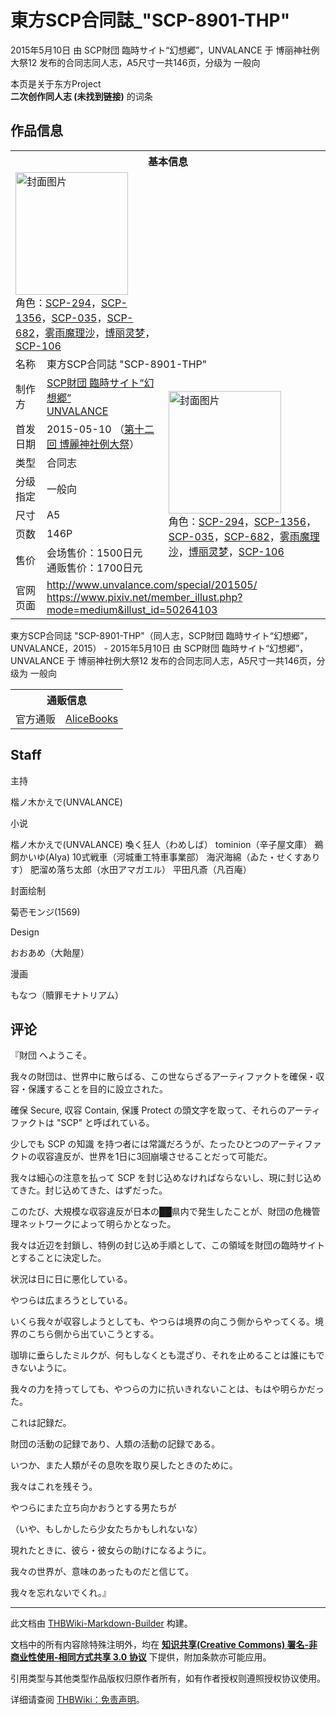 # 東方SCP合同誌_"SCP-8901-THP"

<!-- source html: G:\repos\THBWiki-Markdown-Builder\THBWikiMarkdown\Temp\main\d\d7\ns0%3A%E6%9D%B1%E6%96%B9SCP%E5%90%88%E5%90%8C%E8%AA%8C_%22SCP-8901-THP%22.html -->

2015年5月10日 由 SCP財団 臨時サイト“幻想郷”，UNVALANCE 于 博丽神社例大祭12 发布的合同志同人志，A5尺寸一共146页，分级为 一般向

本页是关于东方Project  
 **二次创作同人志 (未找到链接)** 的词条
## 作品信息

<table><tbody><tr><th colspan="3">基本信息</th></tr><tr><td class="cover-artwork-mobile" colspan="2"><a href="./文件-東方SCP合同誌_-SCP-8901-THP-封面.jpg.md" class="image" title="封面图片"><img alt="封面图片" src="https://upload.thwiki.cc/thumb/3/30/%E6%9D%B1%E6%96%B9SCP%E5%90%88%E5%90%8C%E8%AA%8C_%22SCP-8901-THP%22%E5%B0%81%E9%9D%A2.jpg/180px-%E6%9D%B1%E6%96%B9SCP%E5%90%88%E5%90%8C%E8%AA%8C_%22SCP-8901-THP%22%E5%B0%81%E9%9D%A2.jpg" decoding="async" loading="lazy" width="180" height="196" srcset="https://upload.thwiki.cc/thumb/3/30/%E6%9D%B1%E6%96%B9SCP%E5%90%88%E5%90%8C%E8%AA%8C_%22SCP-8901-THP%22%E5%B0%81%E9%9D%A2.jpg/270px-%E6%9D%B1%E6%96%B9SCP%E5%90%88%E5%90%8C%E8%AA%8C_%22SCP-8901-THP%22%E5%B0%81%E9%9D%A2.jpg 1.5x, https://upload.thwiki.cc/thumb/3/30/%E6%9D%B1%E6%96%B9SCP%E5%90%88%E5%90%8C%E8%AA%8C_%22SCP-8901-THP%22%E5%B0%81%E9%9D%A2.jpg/360px-%E6%9D%B1%E6%96%B9SCP%E5%90%88%E5%90%8C%E8%AA%8C_%22SCP-8901-THP%22%E5%B0%81%E9%9D%A2.jpg 2x" data-file-width="735" data-file-height="800"></a><div class="cover-char">角色：<a href="/index.php?title=SCP-294&amp;action=edit&amp;redlink=1" class="new" title="SCP-294（页面不存在）">SCP-294</a>，<a href="/index.php?title=SCP-1356&amp;action=edit&amp;redlink=1" class="new" title="SCP-1356（页面不存在）">SCP-1356</a>，<a href="/index.php?title=SCP-035&amp;action=edit&amp;redlink=1" class="new" title="SCP-035（页面不存在）">SCP-035</a>，<a href="/index.php?title=SCP-682&amp;action=edit&amp;redlink=1" class="new" title="SCP-682（页面不存在）">SCP-682</a>，<a href="./雾雨魔理沙.md" title="雾雨魔理沙">雾雨魔理沙</a>，<a href="./博丽灵梦.md" title="博丽灵梦">博丽灵梦</a>，<a href="/index.php?title=SCP-106&amp;action=edit&amp;redlink=1" class="new" title="SCP-106（页面不存在）">SCP-106</a></div></td>
</tr><tr><td class="label">名称</td><td colspan="2"> 東方SCP合同誌 &#34;SCP-8901-THP&#34; </td></tr><tr><td class="label">制作方</td><td><a href="/index.php?title=SCP%E8%B2%A1%E5%9B%A3_%E8%87%A8%E6%99%82%E3%82%B5%E3%82%A4%E3%83%88%E2%80%9C%E5%B9%BB%E6%83%B3%E9%83%B7%E2%80%9D&amp;action=edit&amp;redlink=1" class="new" title="SCP財団 臨時サイト“幻想郷”（页面不存在）">SCP財団 臨時サイト“幻想郷”</a><br><a href="./UNVALANCE.md" title="UNVALANCE">UNVALANCE</a></td><td class="cover-artwork" rowspan="7" style="min-width:196px;"><a href="./文件-東方SCP合同誌_-SCP-8901-THP-封面.jpg.md" class="image" title="封面图片"><img alt="封面图片" src="https://upload.thwiki.cc/thumb/3/30/%E6%9D%B1%E6%96%B9SCP%E5%90%88%E5%90%8C%E8%AA%8C_%22SCP-8901-THP%22%E5%B0%81%E9%9D%A2.jpg/180px-%E6%9D%B1%E6%96%B9SCP%E5%90%88%E5%90%8C%E8%AA%8C_%22SCP-8901-THP%22%E5%B0%81%E9%9D%A2.jpg" decoding="async" loading="lazy" width="180" height="196" srcset="https://upload.thwiki.cc/thumb/3/30/%E6%9D%B1%E6%96%B9SCP%E5%90%88%E5%90%8C%E8%AA%8C_%22SCP-8901-THP%22%E5%B0%81%E9%9D%A2.jpg/270px-%E6%9D%B1%E6%96%B9SCP%E5%90%88%E5%90%8C%E8%AA%8C_%22SCP-8901-THP%22%E5%B0%81%E9%9D%A2.jpg 1.5x, https://upload.thwiki.cc/thumb/3/30/%E6%9D%B1%E6%96%B9SCP%E5%90%88%E5%90%8C%E8%AA%8C_%22SCP-8901-THP%22%E5%B0%81%E9%9D%A2.jpg/360px-%E6%9D%B1%E6%96%B9SCP%E5%90%88%E5%90%8C%E8%AA%8C_%22SCP-8901-THP%22%E5%B0%81%E9%9D%A2.jpg 2x" data-file-width="735" data-file-height="800"></a><div class="cover-char">角色：<a href="/index.php?title=SCP-294&amp;action=edit&amp;redlink=1" class="new" title="SCP-294（页面不存在）">SCP-294</a>，<a href="/index.php?title=SCP-1356&amp;action=edit&amp;redlink=1" class="new" title="SCP-1356（页面不存在）">SCP-1356</a>，<a href="/index.php?title=SCP-035&amp;action=edit&amp;redlink=1" class="new" title="SCP-035（页面不存在）">SCP-035</a>，<a href="/index.php?title=SCP-682&amp;action=edit&amp;redlink=1" class="new" title="SCP-682（页面不存在）">SCP-682</a>，<a href="./雾雨魔理沙.md" title="雾雨魔理沙">雾雨魔理沙</a>，<a href="./博丽灵梦.md" title="博丽灵梦">博丽灵梦</a>，<a href="/index.php?title=SCP-106&amp;action=edit&amp;redlink=1" class="new" title="SCP-106（页面不存在）">SCP-106</a></div></td>
</tr><tr><td class="label">首发日期</td><td>2015-05-10&#160;（<a href="/展会作品列表?e=%E5%8D%9A%E4%B8%BD%E7%A5%9E%E7%A4%BE%E4%BE%8B%E5%A4%A7%E7%A5%AD%2312">第十二回 博麗神社例大祭</a>）</td></tr><tr><td class="label">类型</td><td>合同志</td></tr><tr><td class="label">分级指定</td><td>一般向</td></tr><tr><td class="label">尺寸</td><td>A5</td></tr><tr><td class="label">页数</td><td>146P</td></tr><tr><td class="label">售价</td><td>会场售价：1500日元<br>通贩售价：1700日元</td></tr>
<tr><td class="label">官网页面</td><td colspan="2"><a rel="nofollow" class="external free" href="http://www.unvalance.com/special/201505/">http://www.unvalance.com/special/201505/</a><br><a rel="nofollow" class="external free" href="https://www.pixiv.net/member_illust.php?mode=medium&amp;illust_id=50264103">https://www.pixiv.net/member_illust.php?mode=medium&amp;illust_id=50264103</a></td></tr></tbody></table>

東方SCP合同誌 "SCP-8901-THP"（同人志，SCP財団 臨時サイト“幻想郷”，UNVALANCE，2015） - 2015年5月10日 由 SCP財団 臨時サイト“幻想郷”，UNVALANCE 于 博丽神社例大祭12 发布的合同志同人志，A5尺寸一共146页，分级为 一般向

<table><tbody><tr><th colspan="3">通贩信息</th></tr><tr><td class="label">官方通贩</td><td colspan="2"><a rel="nofollow" class="external text" href="http://alice-books.com/item/show/4035-1">AliceBooks</a></td></tr></tbody></table>


## Staff
主持

楷ノ木かえで(UNVALANCE)

小说

楷ノ木かえで(UNVALANCE)
喚く狂人（わめしば）
tominion（辛子屋文庫）
鵜飼かいゆ(Alya)
10式戦車（河城重工特車事業部）
海沢海綿（ゐた・せくすありす）
肥溜め落ち太郎（水田アマガエル）
平田凡斎（凡百庵）

封面绘制

菊壱モンジ(1569)

Design

おおあめ（大飴屋）

漫画

もなつ（贖罪モナトリアム）



## 评论
  
『財団 へようこそ。  

我々の財団は、世界中に散らばる、この世ならざるアーティファクトを確保・収容・保護することを目的に設立された。  

確保 Secure, 収容 Contain, 保護 Protect の頭文字を取って、それらのアーティファクトは "SCP" と呼ばれている。  

少しでも SCP の知識 を持つ者には常識だろうが、たったひとつのアーティファクトの収容違反が、世界を1日に3回崩壊させることだって可能だ。  

我々は細心の注意を払って SCP を封じ込めなければならないし、現に封じ込めてきた。封じ込めてきた、はずだった。  

  

このたび、大規模な収容違反が日本の██県内で発生したことが、財団の危機管理ネットワークによって明らかとなった。  

我々は近辺を封鎖し、特例の封じ込め手順として、この領域を財団の臨時サイトとすることに決定した。  

  

状況は日に日に悪化している。  

やつらは広まろうとしている。  

いくら我々が収容しようとしても、やつらは境界の向こう側からやってくる。境界のこちら側から出ていこうとする。  

珈琲に垂らしたミルクが、何もしなくとも混ざり、それを止めることは誰にもできないように。  

我々の力を持ってしても、やつらの力に抗いきれないことは、もはや明らかだった。  

  

これは記録だ。  

財団の活動の記録であり、人類の活動の記録である。  

いつか、また人類がその息吹を取り戻したときのために。  

我々はこれを残そう。  

やつらにまた立ち向かおうとする男たちが  

（いや、もしかしたら少女たちかもしれないな）  

現れたときに、彼ら・彼女らの助けになるように。  

我々の世界が、意味のあったものだと信じて。  

  

我々を忘れないでくれ。』
  





---

此文档由 [THBWiki-Markdown-Builder](https://github.com/Delsin-Yu/THBWiki-Markdown-Builder) 构建。

文档中的所有内容除特殊注明外，均在 [**知识共享(Creative Commons) 署名-非商业性使用-相同方式共享 3.0 协议**](https://creativecommons.org/licenses/by-sa/3.0/deed.zh-hans) 下提供，附加条款亦可能应用。

引用类型与其他类型作品版权归原作者所有，如有作者授权则遵照授权协议使用。

详细请查阅 [THBWiki：免责声明](https://thbwiki.cc/THBWiki:%E5%85%8D%E8%B4%A3%E5%A3%B0%E6%98%8E)。

